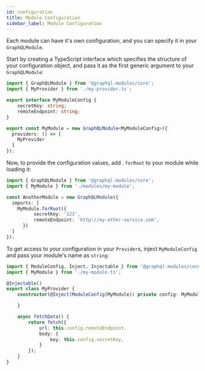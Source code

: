 ```yaml
---
id: configuration
title: Module Configuration
sidebar_label: Module Configuration
---
```


Each module can have it's own configuration, and you can specify it in your `GraphQLModule`.

Start by creating a TypeScript interface which specifies the structure of your configuration object, and pass it as the first generic argument to your `GraphQLModule`:

```typescript
import { GraphQLModule } from '@graphql-modules/core';
import { MyProvider } from './my-provider.ts';

export interface MyModuleConfig {
    secretKey: string;
    remoteEndpoint: string;
}

export const MyModule = new GraphQLModule<MyModuleConfig>({
  providers: () => [
    MyProvider
  ]
});
```

Now, to provide the configuration values, add `.forRoot` to your module while loading it:

```typescript
import { GraphQLModule } from '@graphql-modules/core';
import { MyModule } from './modules/my-module';

const AnotherModule = new GraphQLModule({
  imports: [
    MyModule.forRoot({
          secretKey: '123',
          remoteEndpoint: 'http://my-other-service.com',
      })
  ]
});
```

To get access to your configuration in your `Provider`s, inject `MyModuleConfig` and pass your module's name as `string`:

```typescript
import { ModuleConfig, Inject, Injectable } from '@graphql-modules/core';
import { MyModule } from './my-module.ts';

@Injectable()
export class MyProvider {
    constructor(@Inject(ModuleConfig(MyModule)) private config: MyModuleConfig) {

    }

    async fetchData() {
        return fetch({
            url: this.config.remoteEndpoint.
            body: {
                key: this.config.secretKey,
            }
        });
    }
}
```
